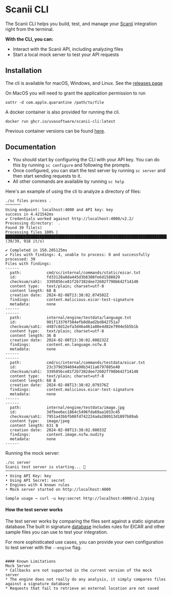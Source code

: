# Scanii CLI

The Scanii CLI helps you build, test, and manage your [Scanii](https://www.scanii.com) integration right from the terminal.

**With the CLI, you can:**

- Interact with the Scanii API, including analyzing files 
- Start a local mock server to test your API requests

## Installation

The cli is available for macOS, Windows, and Linux. See the [releases page](https://github.com/uvasoftware/scanii-cli/releases)

On MacOS you will need to grant the application permission to run 
```shell
xattr -d com.apple.quarantine /path/to/file
```

A docker container is also provided for running the cli.

```shell
docker run ghcr.io/uvasoftware/scanii-cli:latest
```
Previous container versions can be found [here](https://github.com/uvasoftware/scanii-cli/pkgs/container/scanii-cli). 

## Documentation 

* You should start by configuring the CLI with your API key. You can do this by running `sc configure` and following the prompts.
* Once configured, you can start the test server by running `sc server` and then start sending requests to it.
* All other commands are available by running `sc help`

Here's an example of using the cli to analyze a directory of files:

```shell
./sc files process .                             
⎻⎻⎻⎻
Using endpoint: localhost:4000 and API key: key
success in 4.421542ms
✔ Credentials worked against http://localhost:4000/v2.2/
Processing directory:  .
Found 39 file(s)
Processing files 100% |██████████████████████████████████████████████████████████████████████████| (39/39, 918 it/s)        

✔ Completed in 150.205125ms
✔ Files with findings: 4, unable to process: 0 and successfully processed: 39
Files with findings:
------
  path:           cmd/sc/internal/commands/static/eicar.txt
  id:             fd33128a8da445d3b8308fe6d1588829
  checksum/sah1:  3395856ce81f2b7382dee72602f798b642f14140
  content type:   text/plain; charset=utf-8
  content length: 68 B
  creation date:  2024-02-08T13:38:02.074502Z
  findings:       content.malicious.eicar-test-signature
  metadata:       none
------
------
  path:           internal/engine/testdata/language.txt
  id:             901f13376f584efb8d8ad2bd842751a7
  checksum/sah1:  d487c8d12efa3d46a461a80e4d82e7994e5b5b1b
  content type:   text/plain; charset=utf-8
  content length: 36 B
  creation date:  2024-02-08T13:38:02.080232Z
  findings:       content.en.language.nsfw.0
  metadata:       none
------
------
  path:           cmd/sc/internal/commands/testdata/eicar.txt
  id:             23c379d394694a90b3411a6797885e40
  checksum/sah1:  3395856ce81f2b7382dee72602f798b642f14140
  content type:   text/plain; charset=utf-8
  content length: 68 B
  creation date:  2024-02-08T13:38:02.079376Z
  findings:       content.malicious.eicar-test-signature
  metadata:       none
------
------
  path:           internal/engine/testdata/image.jpg
  id:             3dfbee6ec1864c5496fda69aa1033c45
  checksum/sah1:  7951a43bbfb08fd742224ada280913d1897b89ab
  content type:   image/jpeg
  content length: 631 B
  creation date:  2024-02-08T13:38:02.08033Z
  findings:       content.image.nsfw.nudity
  metadata:       none
------

```

Running the mock server: 
```shell
./sc server         
Scanii test server is starting... 🚀
⎻⎻⎻⎻⎻⎻⎻⎻⎻⎻⎻⎻⎻⎻⎻⎻⎻⎻⎻⎻⎻⎻⎻⎻⎻⎻⎻⎻⎻⎻⎻⎻⎻⎻⎻⎻⎻⎻⎻⎻⎻⎻⎻⎻⎻⎻⎻⎻⎻⎻⎻⎻⎻⎻⎻⎻⎻
• Using API Key: key
• Using API Secret: secret
• Engines with 4 known rules
• Mock server started on http://localhost:4000

Sample usage → curl -u key:secret http://localhost:4000/v2.2/ping
```

#### How the test server works
The test server works by comparing the files sent against a static signature database.The built in signature 
[database](https://github.com/uvasoftware/scanii-cli/blob/main/internal/engine/default.json) includes rules for EICAR and other sample files you can use to test your integration. 

For more sophisticated use cases, you can provide your own configuration to test server with the `--engine` flag. 

```shell

#### Known Limitations
Mock Server
* Callbacks are not supported in the current version of the mock server
* The engine does not really do any analysis, it simply compares files against a signature database
* Requests that fail to retrieve an external location are not saved
